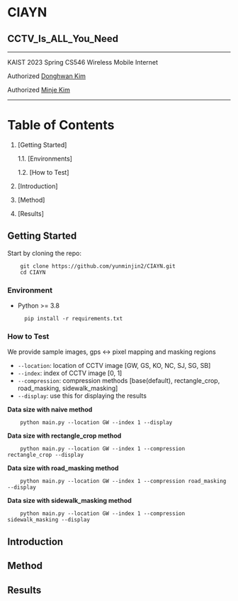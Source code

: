 # CIAYN
## CCTV_Is_ALL_You_Need

-----------

KAIST 2023 Spring CS546 Wireless Mobile Internet

Authorized [Donghwan Kim](https://donghwankim0101.github.io/)

Authorized [Minje Kim](https://yunminjin2.github.io/)

-----------

# Table of Contents
1. [Getting Started]
        
    1.1. [Environments]
    
    1.2. [How to Test]

2. [Introduction]
3. [Method]
4. [Results]

## Getting Started

Start by cloning the repo:

        git clone https://github.com/yunminjin2/CIAYN.git
        cd CIAYN

### Environment

* Python >= 3.8

        pip install -r requirements.txt

### How to Test

We provide sample images, gps <-> pixel mapping and masking regions

* `--location`: location of CCTV image [GW, GS, KO, NC, SJ, SG, SB]
* `--index`: index of CCTV image [0, 1]
* `--compression`: compression methods [base(default), rectangle_crop, road_masking, sidewalk_masking]
* `--display`: use this for displaying the results

**Data size with naive method**

        python main.py --location GW --index 1 --display
        
**Data size with rectangle_crop method**

        python main.py --location GW --index 1 --compression rectangle_crop --display

**Data size with road_masking method**

        python main.py --location GW --index 1 --compression road_masking --display

**Data size with sidewalk_masking method**

        python main.py --location GW --index 1 --compression sidewalk_masking --display

## Introduction

## Method

## Results
